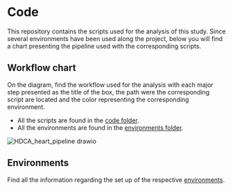 # Code

This repository contains the scripts used for the analysis of this study. 
Since several environments have been used along the project, below you will find a chart presenting the pipeline used with the corresponding scripts.

## Workflow chart
On the diagram, find the workflow used for the analysis with each major step presented as the title of the box, the path were the corresponding script are located and the color representing the corresponding environment.

- All the scripts are found in the [code folder](./code).
- All the environments are found in the [environments folder](./environments).

![HDCA_heart_pipeline drawio](https://github.com/rmauron/HDCA_heart_dev/assets/92672952/53185a44-0fe7-472d-b039-14ec657cde22)


## Environments

Find all the information regarding the set up of the respective [environments](../environments).
